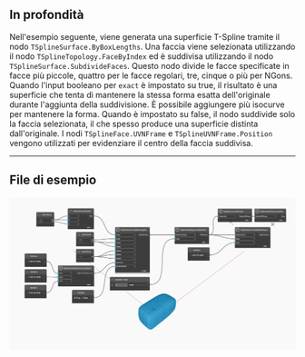 <!--- Autodesk.DesignScript.Geometry.TSpline.TSplineSurface.SubdivideFaces --->
<!--- WKY3SVAE74IVMZW7MVT4F5TGIUFXAGA2W2FN6Q6PACG3NH6AMVFA --->
## In profondità
Nell'esempio seguente, viene generata una superficie T-Spline tramite il nodo `TSplineSurface.ByBoxLengths`.
Una faccia viene selezionata utilizzando il nodo `TSplineTopology.FaceByIndex` ed è suddivisa utilizzando il nodo `TSplineSurface.SubdivideFaces`.
Questo nodo divide le facce specificate in facce più piccole, quattro per le facce regolari, tre, cinque o più per NGons.
Quando l'input booleano per `exact` è impostato su true, il risultato è una superficie che tenta di mantenere la stessa forma esatta dell'originale durante l'aggiunta della suddivisione. È possibile aggiungere più isocurve per mantenere la forma. Quando è impostato su false, il nodo suddivide solo la faccia selezionata, il che spesso produce una superficie distinta dall'originale.
I nodi `TSplineFace.UVNFrame` e `TSplineUVNFrame.Position` vengono utilizzati per evidenziare il centro della faccia suddivisa.
___
## File di esempio

![TSplineSurface.SubdivideFaces](./WKY3SVAE74IVMZW7MVT4F5TGIUFXAGA2W2FN6Q6PACG3NH6AMVFA_img.jpg)
